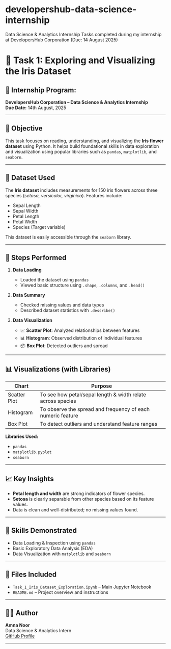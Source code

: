 # developershub-data-science-internship
Data Science &amp; Analytics Internship Tasks completed during my internship at DevelopersHub Corporation (Due: 14 August 2025)
# 🌸 Task 1: Exploring and Visualizing the Iris Dataset

## 📌 Internship Program:
**DevelopersHub Corporation – Data Science & Analytics Internship**  
**Due Date:** 14th August, 2025

---

## 🎯 Objective
This task focuses on reading, understanding, and visualizing the **Iris flower dataset** using Python. It helps build foundational skills in data exploration and visualization using popular libraries such as `pandas`, `matplotlib`, and `seaborn`.

---

## 📂 Dataset Used
The **Iris dataset** includes measurements for 150 iris flowers across three species (*setosa, versicolor, virginica*). Features include:

- Sepal Length
- Sepal Width
- Petal Length
- Petal Width
- Species (Target variable)

This dataset is easily accessible through the `seaborn` library.

---

## 🔧 Steps Performed

1. **Data Loading**
   - Loaded the dataset using `pandas`
   - Viewed basic structure using `.shape`, `.columns`, and `.head()`

2. **Data Summary**
   - Checked missing values and data types
   - Described dataset statistics with `.describe()`

3. **Data Visualization**
   - 📈 **Scatter Plot**: Analyzed relationships between features
   - 📊 **Histogram**: Observed distribution of individual features
   - 📦 **Box Plot**: Detected outliers and spread

---

## 📊 Visualizations (with Libraries)

| Chart | Purpose |
|-------|---------|
| Scatter Plot | To see how petal/sepal length & width relate across species |
| Histogram | To observe the spread and frequency of each numeric feature |
| Box Plot | To detect outliers and understand feature ranges |

**Libraries Used:**
- `pandas`
- `matplotlib.pyplot`
- `seaborn`

---

## 📈 Key Insights

- **Petal length and width** are strong indicators of flower species.
- **Setosa** is clearly separable from other species based on its feature values.
- Data is clean and well-distributed; no missing values found.

---

## 🧠 Skills Demonstrated

- Data Loading & Inspection using `pandas`
- Basic Exploratory Data Analysis (EDA)
- Data Visualization with `matplotlib` and `seaborn`

---

## 📁 Files Included

- `Task_1_Iris_Dataset_Exploration.ipynb` – Main Jupyter Notebook
- `README.md` – Project overview and instructions

---

## 🙋‍♀️ Author

**Amna Noor**  
Data Science & Analytics Intern  
[GitHub Profile](https://github.com/your-username)

---

